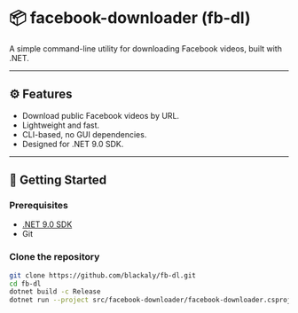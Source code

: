 # 📦 facebook-downloader (fb-dl)

A simple command-line utility for downloading Facebook videos, built with .NET.

---

## ⚙️ Features

- Download public Facebook videos by URL.
- Lightweight and fast.
- CLI-based, no GUI dependencies.
- Designed for .NET 9.0 SDK.

---

## 🚀 Getting Started

### Prerequisites

- [.NET 9.0 SDK](https://dotnet.microsoft.com/download/dotnet)
- Git

### Clone the repository

```bash
git clone https://github.com/blackaly/fb-dl.git
cd fb-dl
dotnet build -c Release
dotnet run --project src/facebook-downloader/facebook-downloader.csproj  <FacebookVideoURL>
```
